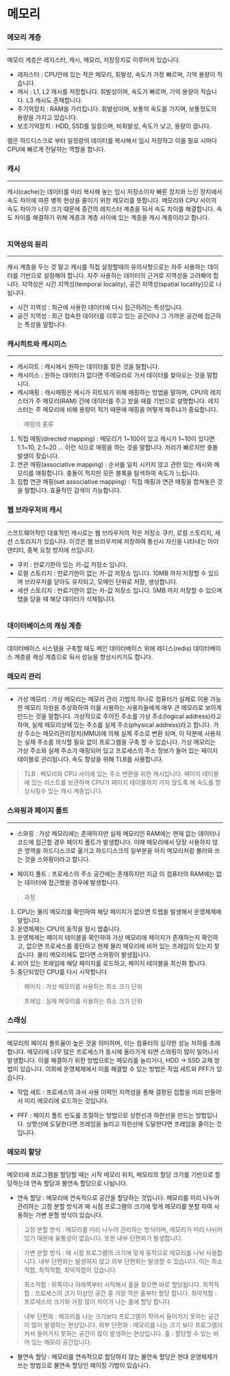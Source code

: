 # 메모리

### 메모리 계층
***
메모리 계층은 레지스터, 캐시, 메모리, 저장장치로 이루어져 있습니다.
* 레지스터 : CPU안에 있는 작은 메모리, 휘발성, 속도가 가장 빠르며, 기억 용량이 적습니다.
* 캐시 : L1, L2 캐시를 저장합니다. 휘발성이며, 속도가 빠르며, 기억 용량이 적습니다. L3 캐시도 존재합니다.
* 주기억장치 : RAM을 가리킵니다. 휘발성이며, 보통의 속도를 가지며, 보통정도의 용량을 가지고 있습니다.
* 보조기억장치 : HDD, SSD를 일컬으며, 비휘발성, 속도가 낮고, 용량이 큽니다.

램은 하드디스크로 부터 일정량의 데이터를 복사해서 임시 저장하고 이를 필요 시마다 CPU에 빠르게 전달하는 역할을 합니다.

### 캐시 
***
캐시(cache)는 데이터를 미리 복사해 놓는 임시 저장소이자 빠른 장치와 느린 장치에서 속도 차이에 따른 병목 현상을 줄이기 위한 메모리를 뜻합니다. 메모리와 CPU 사이의 속도 차이가 너무 크기 떄문에 중간의 레지스터 계층을 둬서 속도 차이를 해결합니다. 속도 차이를 해결하기 위해 계층과 계층 사이에 있는 계층을 캐시 계층이라고 합니다. 
<br><br>
### 지역성의 원리
***
캐시 계층을 두는 것 말고 캐시를 직접 설정할때의 유의사항으로는 자주 사용하는 데이터를 기반으로 설정해야 합니다. 자주 사용하는 데이터의 근거로 지역성을 고려해야 합니다. 지역성은 시간 지역성(temporal locality), 공간 지역성(spatial locality)으로 나뉩니다.

* 시간 지역성 : 최근에 사용한 데이터에 다시 접근하려는 특성입니다. 
* 공간 지역성 : 최근 접속한 데이터를 이루고 있는 공간이나 그 가까운 공간에 접근하는 특성을 말합니다.

### 캐시히트와 캐시미스
***
* 캐시히트 : 캐시에서 원하는 데이터를 찾은 것을 말합니다.
* 캐시미스 : 원하는 데이터가 없다면 주메모리로 가서 데이터를 찾아오는 것을 말합니다.
* 캐시매핑 : 캐시매핑은 캐시가 히트되기 위해 매핑하는 방법을 말하며, CPU의 레지스터가 주 메모리(RAM) 간에 데이터를 주고 받을 때를 기반으로 설명합니다. 레지스터는 주 메모리에 비해 용량이 적기 때문에 매핑을 어떻게 해주냐가 중요합니다.
> 매핑의 종류<br>
 1. 직접 매핑(directed mapping) : 메모리가 1~100이 있고 캐시가 1~10이 있다면 1:1~10, 2:1~20 ... 이런 식으로 매핑을 하는 것을 말합니다. 처리가 빠르지만 충돌 발생이 잦습니다.
 2. 연관 매핑(associative mapping) : 순서를 일치 시키지 않고 관련 있는 캐시와 메모리를 매핑합니다. 충돌이 적지만 모든 블록을 탐색하여 속도가 느립니다.
 3. 집합 연관 매핑(set associative mapping) : 직접 매핑과 연관 매핑을 합쳐놓은 것을 말합니다. 효율적인 검색이 가능합니다. 

 ### 웹 브라우저의 캐시
 ***
 스프트웨어적인 대표적인 캐시로는 웹 브라우저의 작은 저장소 쿠키, 로컬 스토리지, 세션 스토리지가 있습니다. 이것은 웹 브라우저에 저장하여 통신시 자신을 나타내는 아이덴티티, 중복 요청 방지에 쓰입니다.
 * 쿠키 : 만료기한이 있는 키-값 저장소 입니다. 
 * 로컬 스토리지 : 만료기한이 없는 카-값 저장소 입니다. 10MB 까지 저장할 수 있으며 브라우저를 닫아도 유지되고, 모메인 단위로 저장, 생성합니다.
 * 세션 스토리지 : 만료기한이 없는 카-값 저장소 입니다. 5MB 까지 저장할 수 있으며 탭을 닫을 때 해당 데이터가 삭제됩니다.
 <br><br>
 ### 데이터베이스의 캐싱 계층
 ***
 데이터베이스 시스템을 구축할 때도 메인 데이터베이스 위에 레디스(redis) 데이터베이스 계층을 캐싱 계층으로 둬서 성능을 향상시키기도 합니다.

 ### 메모리 관리
 ***
 * 가상 메모리 : 가상 메모리는 메모리 관리 기법의 하나로 컴퓨터가 실제로 이용 가능한 메모리 자원을 추상화하여 이를 사용하는 사용자들에게 매우 큰 메모리로 보이게 만드는 것을 말합니다. 가상적으로 주어진 주소를 가상 주소(logical address)라고 하며, 실제 메모리상에 있는 주소를 실제 주소(physical address)라고 합니다. 가상 주소는 메모리관리장치(MMU)에 의해 실제 주소로 변환 되며, 이 덕분에 사용자는 실제 주소를 의식할 필요 없이 프로그램을 구축 할 수 있습니다. 가상 메모리는 가상 주소와 실제 주소가 매핑되어 있고 프로세스의 주소 정보가 들어 있는 페이지 테이블로 관리됩니다. 속도 향상을 위해 TLB를 사용합니다.
 > TLB : 메모리와 CPU 사이에 있는 주소 변환을 위한 캐시입니다. 페이지 테이블에 있는 리스트를 보관하며 CPU가 페이지 테이블까지 가지 않도록 해 속도를 향상시킬수 있는 캐시 계층입니다.
### 스와핑과 페이지 폴트
***
 * 스와핑 : 가상 메모리에는 존재하지만 실제 메모리인 RAM에는 현재 없는 데이터나 코드에 접근할 경우 페이지 폴트가 발생합니다. 이때 메모리에서 당장 사용하지 않은 영역을 하드디스크로 옮기고 하드디스크의 일부분을 마치 메모리처럼 불러와 쓰는 것을 스와핑이라고 합니다. 

 * 페이지 폴트 : 프로세스의 주소 공간에는 존재하지만 지금 이 컴퓨터의 RAM에는 없는 데이터에 접근했을 경우에 발생합니다. 

> 과정
1. CPU는 물리 메모리를 확인하여 해당 페이지가 없으면 트랩을 발생해서 운영체제에 알립니다.
2. 운영체제는 CPU의 동작을 잠시 멈춥니다.
3. 운영체제는 페이지 테이블을 확인하여 가상 메모리에 페이지가 존재하는지 확인하고, 없으면 프로세스를 중단하고 현재 물리 메모리에 비어 있는 프레임이 있는지 찾습니다. 물리 메모리에도 없다면 스와핑이 발생됩니다.
4. 비어 있는 프래임에 해당 페이지를 로드하고, 페이지 테이블을 최신화 합니다.
5. 중단되었던 CPU를 다시 시작합니다.

> 페이지 : 가상 메모리를 사용하는 최소 크기 단위

> 프레임 : 실제 메모리를 사용하는 최소 크기 단위

### 스래싱
***
메모리의 페이지 폴트율이 높은 것을 의미하며, 이는 컴퓨터의 심각한 성능 저하를 초래합니다. 메모리에 너무 많은 프로세스가 동시에 올라가게 되면 스와핑이 많이 일어나서 발생합니다. 이를 해결하기 위한 방법으로는 메모리를 늘리거나, HDD -> SSD 교체 방법이 있습니다. 이외에 운영체제에서 이를 해결할 수 있는 방법은 작업 세트와 PFF가 있습니다. 

* 작업 세트 : 프로세스의 과서 사용 이력인 지역성을 통해 결정된 집합을 미리 만들어서 미리 메모리에 로드하는 것입니다.

* PFF : 페이지 폴트 빈도를 조절하는 방법으로 상한선과 하한선을 만드는 방법입니다. 상향선에 도달한다면 프레임을 늘리고 하한선에 도달한다면 프레임을 줄이는 것입니다.

### 메모리 할당
***
메모리에 프로그램을 할당할 때는 시작 메모리 위치, 메모리의 할당 크기를 기반으로 할당하는데 연속 할당과 불연속 할당으로 나뉩니다.
* 연속 할당 : 메모리에 연속적으로 공간을 할당하는 것입니다.
메모리를 미리 나누어 관리하는 고정 분할 방식과 매 시점 프로그램의 크기에 맞게 메모리를 분할 하여 사용하는 가변 분할 방식이 있습니다.

> 고정 분할 방식 : 메모리를 미리 나누어 관리하는 방식이며, 메모리가 미리 나뉘어 있기 때문에 융통성이 없습니다. 또한 내부 단편화가 발생합니다.

> 가변 분할 방식 : 매 시점 프로그램의 크기에 맞게 동적으로 메모리를 나눠 사용합니다. 내부 단편화는 발생하지 않고 외부 단편화는 발생할 수 있습니다. 이는 최소적합, 최적적합, 최악적합이 있습니다.

> 최소적합 : 위쪽이나 아래쪽부터 시작해서 홀을 찾으면 바로 할당됩니다.
> 최적적합 : 프로세스의 크기 이상인 공간 중 가장 작은 홀부터 할당 합니다.
> 최악적합 : 프로세스의 크기와 가장 많이 차이가 나는 홀에 할당 합니다.

> 내부 단편화 : 메모리를 나눈 크기보다 프로그램이 작아서 들어가지 못하는 공간이 많이 발생하는 현상입니다.
> 외부 단편화 : 메모리를 나눈 크기 보다 프로그램이 커서 들어가지 못하는 공간이 많이 발생하는 현상입니다.
> 홀 : 할당할 수 있는 비어 있는 메모리 공간입니다.

* 불연속 할당 : 메모리를 연속적으로 할당하지 않는 불연속 할당은 현대 운영체제가 쓰는 방법으로 불연속 할당인 페이징 기법이 있습니다.